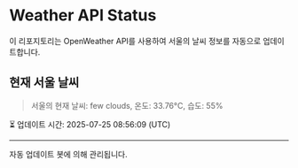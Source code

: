 
# Weather API Status

이 리포지토리는 OpenWeather API를 사용하여 서울의 날씨 정보를 자동으로 업데이트합니다.

## 현재 서울 날씨
> 서울의 현재 날씨: few clouds, 온도: 33.76°C, 습도: 55%

⏳ 업데이트 시간: 2025-07-25 08:56:09 (UTC)

---
자동 업데이트 봇에 의해 관리됩니다.

